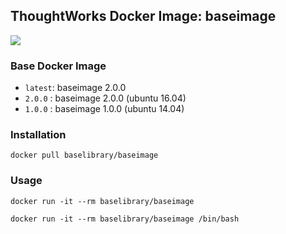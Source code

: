 ## ThoughtWorks Docker Image: baseimage

[![](http://dockeri.co/image/baselibrary/baseimage)](https://registry.hub.docker.com/u/baselibrary/baseimage/)

### Base Docker Image

* `latest`: baseimage 2.0.0
* `2.0.0` : baseimage 2.0.0 (ubuntu 16.04)
* `1.0.0` : baseimage 1.0.0 (ubuntu 14.04)

### Installation

    docker pull baselibrary/baseimage

### Usage

    docker run -it --rm baselibrary/baseimage

    docker run -it --rm baselibrary/baseimage /bin/bash
